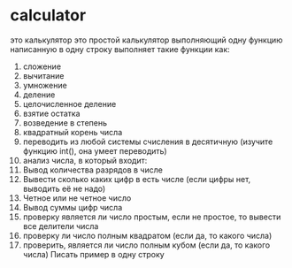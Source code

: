 # calculator
это калькулятор
это простой калькулятор выполняющий одну функцию написанную в одну строку
выполняет такие функции как:
1) сложение
2) вычитание
3) умножение
4) деление
5) целочисленное деление
6) взятие остатка
7) возведение в степень
8) квадратный корень числа
9) переводить из любой системы счисления в десятичную (изучите функцию int(), она умеет переводить)
10) анализ числа,
в который входит:
1) Вывод количества разрядов в числе
2) Вывести сколько каких цифр в есть числе (если цифры нет, выводить её не надо)
3) Четное или не четное число
4) Вывод суммы цифр числа
5) проверку является ли число простым, если не простое, то вывести все делители числа
6) проверку ли число полным квадратом (если да, то какого числа)
7) проверить, является ли число полным кубом (если да, то какого числа)
Писать пример в одну строку
